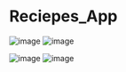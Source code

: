 # Reciepes_App

![image](https://github.com/Hadhemi33/Reciepes-App/assets/109398819/0c9a97bd-4028-4282-a18b-f4f691cf0a92)
![image](https://github.com/Hadhemi33/Reciepes-App/assets/109398819/c82b3fa0-6656-4df4-a12b-57f349864396)

![image](https://github.com/Hadhemi33/Reciepes-App/assets/109398819/90a359f5-ba1d-409f-acf4-f21fd8dbb9c7)
![image](https://github.com/Hadhemi33/Reciepes-App/assets/109398819/0715ddd9-8b21-46bf-be81-ea9520c803d1)
